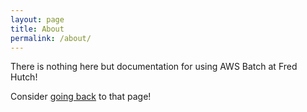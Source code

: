 ```yaml
---
layout: page
title: About
permalink: /about/
---
```


There is nothing here but documentation for using AWS Batch at Fred Hutch!

Consider [going back](/) to that page!

